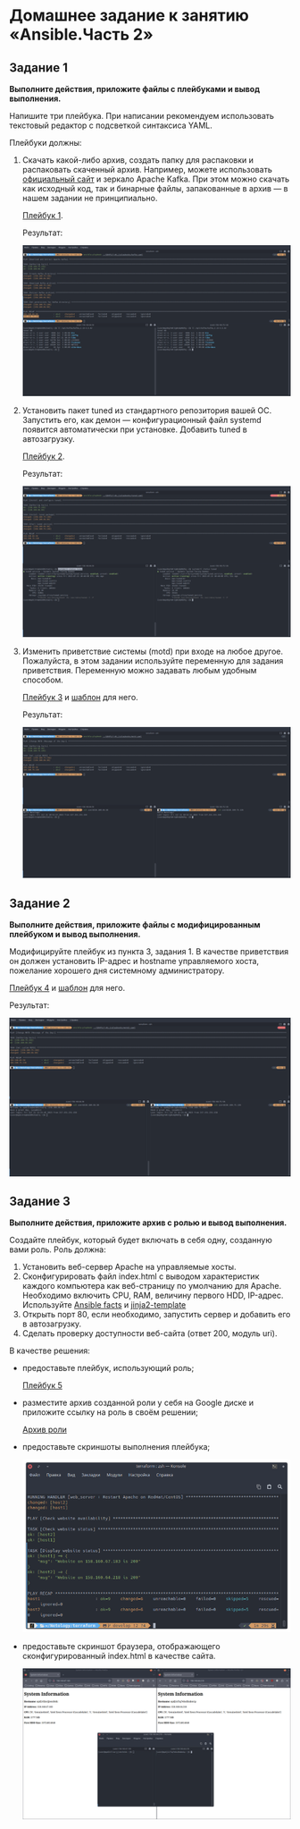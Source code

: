 # Домашнее задание к занятию «Ansible.Часть 2»

## Задание 1

**Выполните действия, приложите файлы с плейбуками и вывод выполнения.**

Напишите три плейбука. При написании рекомендуем использовать текстовый редактор с подсветкой синтаксиса YAML.

Плейбуки должны:

1. Скачать какой-либо архив, создать папку для распаковки и распаковать скаченный архив. Например, можете использовать [официальный сайт](https://kafka.apache.org/downloads) и зеркало Apache Kafka. При этом можно скачать как исходный код, так и бинарные файлы, запакованные в архив — в нашем задании не принципиально.

    [Плейбук 1](playbooks/task_1/kafka.yaml).

    Результат:

    ![alter_text](images/task_1_1.png "Kafka")

2. Установить пакет tuned из стандартного репозитория вашей ОС. Запустить его, как демон — конфигурационный файл systemd появится автоматически при установке. Добавить tuned в автозагрузку.

    [Плейбук 2](playbooks/task_1/tuned.yaml).

    Результат:

    ![alter_text](images/task_1_2.png "Tuned")

3. Изменить приветствие системы (motd) при входе на любое другое. Пожалуйста, в этом задании используйте переменную для задания приветствия. Переменную можно задавать любым удобным способом.

    [Плейбук 3](playbooks/task_1/motd.yaml) и [шаблон](playbooks/task_1/templates/motd.j2) для него.

    Результат:

    ![alter_text](images/task_1_3.png "Hello Netology!")

## Задание 2

**Выполните действия, приложите файлы с модифицированным плейбуком и вывод выполнения.**

Модифицируйте плейбук из пункта 3, задания 1. В качестве приветствия он должен установить IP-адрес и hostname управляемого хоста, пожелание хорошего дня системному администратору.

[Плейбук 4](playbooks/task_2/motd2.yaml) и [шаблон](playbooks/task_2/templates/motd2.j2) для него.

Результат:

![alter_text](images/task_2.png "Have a great day!")

## Задание 3

**Выполните действия, приложите архив с ролью и вывод выполнения.**

Создайте плейбук, который будет включать в себя одну, созданную вами роль. Роль должна:

1. Установить веб-сервер Apache на управляемые хосты.
2. Сконфигурировать файл index.html c выводом характеристик каждого компьютера как веб-страницу по умолчанию для Apache. Необходимо включить CPU, RAM, величину первого HDD, IP-адрес. Используйте [Ansible facts](https://docs.ansible.com/ansible/latest/playbook_guide/playbooks_vars_facts.html) и [jinja2-template](https://linuxways.net/centos/how-to-use-the-jinja2-template-in-ansible/)
3. Открыть порт 80, если необходимо, запустить сервер и добавить его в автозагрузку.
4. Сделать проверку доступности веб-сайта (ответ 200, модуль uri).

В качестве решения:

- предоставьте плейбук, использующий роль;

    [Плейбук 5](playbooks/task_3/web_server_playbook.yaml)

- разместите архив созданной роли у себя на Google диске и приложите ссылку на роль в своём решении;

    [Архив роли](playbooks/task_3/web_server.zip)

- предоставьте скриншоты выполнения плейбука;

    ![alter_text](images/task_3_1.png "Результат выполенния плейбука")

- предоставьте скриншот браузера, отображающего сконфигурированный index.html в качестве сайта.

    ![alter_text](images/task_3_2.png "Браузер")
